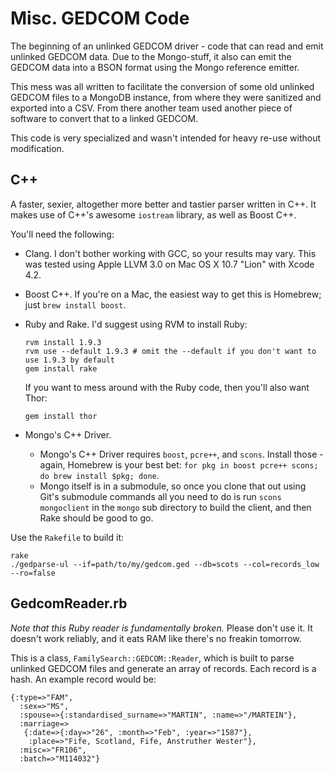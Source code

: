 # Misc. GEDCOM Code

The beginning of an unlinked GEDCOM driver - code that can read and emit unlinked GEDCOM data. Due to the Mongo-stuff, it also can emit the GEDCOM data into a BSON format using the Mongo reference emitter.

This mess was all written to facilitate the conversion of some old unlinked GEDCOM files to a MongoDB instance, from where they were sanitized and exported into a CSV. From there another team used another piece of software to convert that to a linked GEDCOM.

This code is very specialized and wasn't intended for heavy re-use without modification.

## C++

A faster, sexier, altogether more better and tastier parser written in C++. It makes use of C++'s awesome `iostream` library, as well as Boost C++.

You'll need the following:

* Clang. I don't bother working with GCC, so your results may vary. This was tested using Apple LLVM 3.0 on Mac OS X 10.7 "Lion" with Xcode 4.2.
* Boost C++. If you're on a Mac, the easiest way to get this is Homebrew; just `brew install boost`.
* Ruby and Rake. I'd suggest using RVM to install Ruby:  
  ```
  rvm install 1.9.3
  rvm use --default 1.9.3 # omit the --default if you don't want to use 1.9.3 by default
  gem install rake
  ```
  
  If you want to mess around with the Ruby code, then you'll also want Thor:
  
  ```
  gem install thor
  ```
* Mongo's C++ Driver.
  * Mongo's C++ Driver requires `boost`, `pcre++`, and `scons`. Install those - again, Homebrew is your best bet: `for pkg in boost pcre++ scons; do brew install $pkg; done`.
  * Mongo itself is in a submodule, so once you clone that out using Git's submodule commands all you need to do is run `scons mongoclient` in the `mongo` sub directory to build the client, and then Rake should be good to go.

Use the `Rakefile` to build it:

    rake
    ./gedparse-ul --if=path/to/my/gedcom.ged --db=scots --col=records_low --ro=false
    
## GedcomReader.rb

*Note that this Ruby reader is fundamentally broken.* Please don't use it. It doesn't work reliably, and it eats RAM like there's no freakin tomorrow.

This is a class, `FamilySearch::GEDCOM::Reader`, which is built to parse unlinked GEDCOM files and generate an array of records. Each record is a hash. An example record would be:

	{:type=>"FAM",
	  :sex=>"MS",
	  :spouse=>{:standardised_surname=>"MARTIN", :name=>"/MARTEIN"},
	  :marriage=>
	   {:date=>{:day=>"26", :month=>"Feb", :year=>"1587"},
	    :place=>"Fife, Scotland, Fife, Anstruther Wester"},
	  :misc=>"FR106",
	  :batch=>"M114032"}